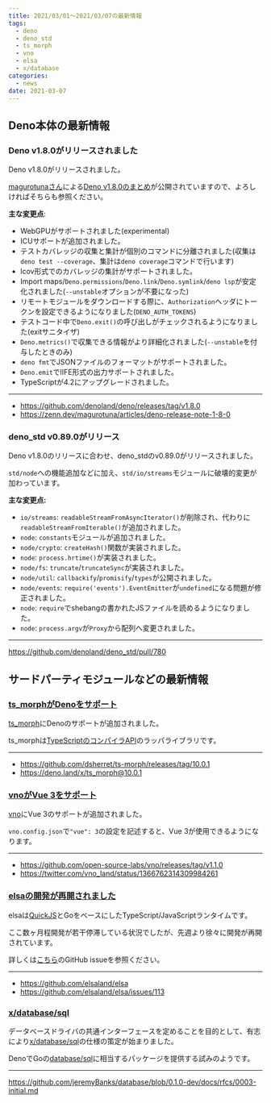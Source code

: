 ```yaml
---
title: 2021/03/01〜2021/03/07の最新情報
tags:
  - deno
  - deno_std
  - ts_morph
  - vno
  - elsa
  - x/database
categories:
  - news
date: 2021-03-07
---
```


## Deno本体の最新情報

### Deno v1.8.0がリリースされました

Deno v1.8.0がリリースされました。

[magurotunaさん](https://zenn.dev/magurotuna)による[Deno v1.8.0のまとめ](https://zenn.dev/magurotuna/articles/deno-release-note-1-8-0)が公開されていますので、よろしければそちらも参照ください。

**主な変更点**:

* WebGPUがサポートされました(experimental)
* ICUサポートが追加されました。
* テストカバレッジの収集と集計が個別のコマンドに分離されました(収集は`deno test --coverage`、集計は`deno coverage`コマンドで行います)
* lcov形式でのカバレッジの集計がサポートされました。
* Import maps/`Deno.permissions`/`Deno.link`/`Deno.symlink`/`deno lsp`が安定化されました(`--unstable`オプションが不要になった)
* リモートモジュールをダウンロードする際に、`Authorization`ヘッダにトークンを設定できるようになりました(`DENO_AUTH_TOKENS`)
* テストコード中で`Deno.exit()`の呼び出しがチェックされるようになりました(exitサニタイザ)
* `Deno.metrics()`で収集できる情報がより詳細化されました(`--unstable`を付与したときのみ)
* `deno fmt`でJSONファイルのフォーマットがサポートされました。
* `Deno.emit`でIIFE形式の出力サポートされました。
* TypeScriptが4.2にアップグレードされました。

---

* https://github.com/denoland/deno/releases/tag/v1.8.0
* https://zenn.dev/magurotuna/articles/deno-release-note-1-8-0

### deno_std v0.89.0がリリース

Deno v1.8.0のリリースに合わせ、deno_stdのv0.89.0がリリースされました。

`std/node`への機能追加などに加え、`std/io/streams`モジュールに破壊的変更が加わっています。

**主な変更点:**

* `io/streams`: `readableStreamFromAsyncIterator()`が削除され、代わりに`readableStreamFromIterable()`が追加されました。
* `node`: `constants`モジュールが追加されました。
* `node/crypto`: `createHash()`関数が実装されました。
* `node`: `process.hrtime()`が実装されました。
* `node/fs`: `truncate`/`truncateSync`が実装されました。
* `node/util`: `callbackify`/`promisify`/`types`が公開されました。
* `node/events`: `require('events').EventEmitter`が`undefined`になる問題が修正されました。
* `node`: `require`でshebangの書かれたJSファイルを読めるようになりました。
* `node`: `process.argv`が`Proxy`から配列へ変更されました。

---

https://github.com/denoland/deno_std/pull/780

## サードパーティモジュールなどの最新情報

### [ts_morphがDenoをサポート](https://github.com/dsherret/ts-morph/releases/tag/10.0.1)

[ts_morph](https://github.com/dsherret/ts-morph)にDenoのサポートが追加されました。

ts_morphは[TypeScriptのコンパイラAPI](https://github.com/Microsoft/TypeScript/wiki/Using-the-Compiler-API)のラッパライブラリです。

---

* https://github.com/dsherret/ts-morph/releases/tag/10.0.1
* https://deno.land/x/ts_morph@10.0.1

### [vnoがVue 3をサポート](https://github.com/open-source-labs/vno/releases/tag/v1.1.0)

[vno](https://github.com/open-source-labs/vno)にVue 3のサポートが追加されました。

`vno.config.json`で`"vue": 3`の設定を記述すると、Vue 3が使用できるようになります。

---

* https://github.com/open-source-labs/vno/releases/tag/v1.1.0
* https://twitter.com/vno_land/status/1366762314309984261

### [elsaの開発が再開されました](https://github.com/elsaland/elsa/issues/113)

elsaは[QuickJS](https://bellard.org/quickjs/)とGoをベースにしたTypeScript/JavaScriptランタイムです。

ここ数ヶ月程開発が若干停滞している状況でしたが、先週より徐々に開発が再開されています。

詳しくは[こちら](https://github.com/elsaland/elsa)のGitHub issueを参照ください。

---

* https://github.com/elsaland/elsa
* https://github.com/elsaland/elsa/issues/113

### [x/database/sql](https://github.com/jeremyBanks/database/blob/0.1.0-dev/docs/rfcs/0003-initial.md)

データベースドライバの共通インターフェースを定めることを目的として、有志により[x/database/sql](https://github.com/jeremyBanks/database/blob/0.1.0-dev/docs/rfcs/0003-initial.md)の仕様の策定が始まりました。

DenoでGoの[database/sql](https://golang.org/src/database/sql/doc.txt)に相当するパッケージを提供する試みのようです。

---

https://github.com/jeremyBanks/database/blob/0.1.0-dev/docs/rfcs/0003-initial.md
